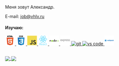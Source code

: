 Меня зовут Александр.

E-mail: job@vhlv.ru

<h4 align="left">Изучаю:</h4>
<p align="left"> <a href="https://www.w3.org/html/" target="_blank"> <img src="https://raw.githubusercontent.com/devicons/devicon/master/icons/html5/html5-original-wordmark.svg" alt="html5" width="32" height="32"/> </a> <a href="https://www.w3schools.com/css/" target="_blank"> <img src="https://raw.githubusercontent.com/devicons/devicon/master/icons/css3/css3-original-wordmark.svg" alt="css3" width="32" height="32"/> </a> <a href="https://developer.mozilla.org/en-US/docs/Web/JavaScript" target="_blank"> <img src="https://raw.githubusercontent.com/devicons/devicon/master/icons/javascript/javascript-original.svg" alt="javascript" width="32" height="32"/> </a> <a href="https://reactjs.org/" target="_blank"> <img src="https://raw.githubusercontent.com/devicons/devicon/master/icons/react/react-original-wordmark.svg" alt="react" width="32" height="32"/> </a> <a href="https://nodejs.org" target="_blank"> <img src="https://raw.githubusercontent.com/devicons/devicon/master/icons/nodejs/nodejs-original-wordmark.svg" alt="nodejs" width="32" height="32"/> </a> <a href="https://expressjs.com" target="_blank"> <img src="https://raw.githubusercontent.com/devicons/devicon/master/icons/express/express-original-wordmark.svg" alt="express" width="32" height="32"/> </a> <a href="https://git-scm.com/" target="_blank"> <img src="https://www.vectorlogo.zone/logos/git-scm/git-scm-icon.svg" alt="git" width="32" height="32"/> </a> <a href="https://code.visualstudio.com/" target="_blank"> <img src="https://user-images.githubusercontent.com/73493824/114519643-49d25980-9c49-11eb-9bcf-3085c332f6df.png" alt="vs code" width="32" height="32"/> </a> <a href="https://webpack.js.org" target="_blank"> <img src="https://raw.githubusercontent.com/devicons/devicon/d00d0969292a6569d45b06d3f350f463a0107b0d/icons/webpack/webpack-original-wordmark.svg" alt="webpack" width="32" height="32"/> </a> </p>

</br>
<a href="https://github-readme-stats.vercel.app/api?username=ProjectOnGitHub">
  <img height="150" align="center" src="https://github-readme-stats.vercel.app/api?username=ProjectOnGitHub&show_icons=true&hide=issues&custom_title=🏆 Моя статистика" />
</a>
<a href="https://github-readme-stats.vercel.app/api/top-langs/?username=ProjectOnGitHub">
  <img height="150" align="center" src="https://github-readme-stats.vercel.app/api/top-langs/?username=ProjectOnGitHub&layout=compact&custom_title=Популярные языки" />
</a>
